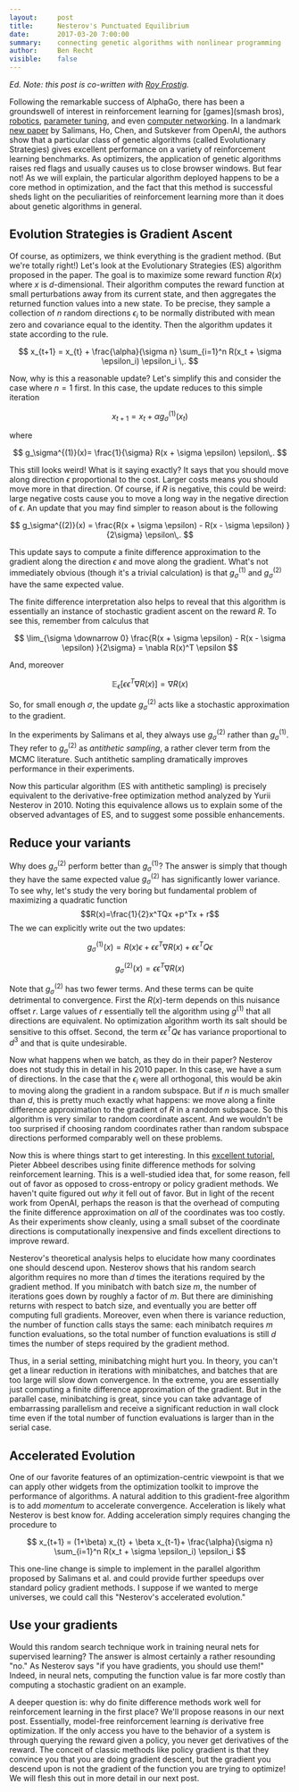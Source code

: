 ```yaml
---
layout:     post
title:      Nesterov's Punctuated Equilibrium
date:       2017-03-20 7:00:00
summary:    connecting genetic algorithms with nonlinear programming
author:     Ben Recht
visible:    false
---
```


*Ed. Note: this post is co-written with [Roy Frostig](https://cs.stanford.edu/~rfrostig/).*

Following the remarkable success of AlphaGo, there has been a groundswell of interest in reinforcement learning for [games](smash bros), [robotics](grasping), [parameter tuning](quoc), and even [computer networking](msr). In a landmark [new paper](arxiv.org/abs/1703.03864) by Salimans,  Ho, Chen, and Sutskever from OpenAI, the authors show that a particular class of genetic algorithms (called Evolutionary Strategies) gives excellent performance on a variety of reinforcement learning benchmarks. As optimizers, the application of genetic algorithms raises red flags and usually causes us to close browser windows.  But fear not!  As we will explain, the particular algorithm deployed happens to be a core method in optimization, and the fact that this method is successful sheds light on the peculiarities of reinforcement learning more than it does about genetic algorithms in general.  

## Evolution Strategies is Gradient Ascent

Of course, as optimizers, we think everything is the gradient method.  (But we're totally right!)  Let's look at the Evolutionary Strategies (ES) algorithm proposed in the paper.   The goal is to maximize some reward function $R(x)$ where $x$ is $d$-dimensional.  Their algorithm computes the reward function at small perturbations away from its current state, and then aggregates the returned function values into a new state.  To be precise, they sample a collection of $n$ random directions $\epsilon_i$ to be normally distributed with mean zero and covariance equal to the identity. Then the algorithm updates it state according to the rule.

$$
	x_{t+1} = x_{t} + \frac{\alpha}{\sigma n} \sum_{i=1}^n R(x_t + \sigma \epsilon_i) \epsilon_i \,.
$$

Now, why is this a reasonable update? Let's simplify this and consider the case where $n=1$ first.  In this case, the update reduces to this simple iteration

$$
	x_{t+1} = x_{t} + \alpha g_\sigma^{(1)}(x_t)
$$

where

$$
	g_\sigma^{(1)}(x)=  \frac{1}{\sigma} R(x + \sigma \epsilon) \epsilon\,.
$$

This still looks weird!  What is it saying exactly?  It says that you should move along direction $\epsilon$ proportional to the cost.  Larger costs means you should move more in that direction.  Of course, if $R$ is negative, this could be weird: large negative costs cause you to move a long way in the negative direction of $\epsilon$.   An update that you may find simpler to reason about is the following

$$
	g_\sigma^{(2)}(x) = \frac{R(x + \sigma \epsilon) - R(x - \sigma \epsilon) }{2\sigma} \epsilon\,.
$$

This update says to compute a finite difference approximation to the gradient along the direction $\epsilon$ and move along the gradient.  What's not immediately obvious (though it's a trivial calculation) is that $g_\sigma^{(1)}$ and $g_\sigma^{(2)}$ have the same expected value.

The finite difference interpretation also helps to reveal that this algorithm is essentially an instance of stochastic gradient ascent on the reward $R$.  To see this, remember from calculus that

$$
	\lim_{\sigma \downarrow 0}  \frac{R(x + \sigma \epsilon) - R(x - \sigma \epsilon) }{2\sigma}  = \nabla R(x)^T \epsilon
$$

And, moreover

$$
	\mathbb{E}_\epsilon\left[\epsilon\epsilon^T \nabla R(x)\right] = \nabla R(x)
$$

So, for small enough $\sigma$, the update $g^{(2)}_\sigma$ acts like a stochastic approximation to the gradient.

In the experiments by Salimans et al, they always use $g^{(2)}_\sigma$ rather than $g^{(1)}_\sigma$.  They refer to $g_\sigma^{(2)}$ as *antithetic sampling*, a rather clever term from the MCMC literature.  Such antithetic sampling dramatically improves performance in their experiments.

Now this particular algorithm (ES with antithetic sampling) is precisely equivalent to the derivative-free optimization method analyzed by Yurii Nesterov in 2010.  Noting this equivalence allows us to explain some of the observed advantages of ES, and to suggest some possible enhancements.

## Reduce your variants

Why does $g_\sigma^{(2)}$ perform better than $g_\sigma^{(1)}$?  The answer is simply that though they have the same expected value $g_\sigma^{(2)}$ has significantly lower variance.  To see why, let's study the very boring but fundamental problem of maximizing a quadratic function
$$R(x)=\frac{1}{2}x^TQx +p^Tx + r$$
The we can explicitly write out the two updates:

$$
 	g_\sigma^{(1)}(x)=  R(x) \epsilon+ \epsilon\epsilon^T\nabla R(x)  +   \epsilon \epsilon^T Q\epsilon
$$

$$
	g_\sigma^{(2)}(x)=    \epsilon\epsilon^T \nabla R(x)
$$

Note that $g_\sigma^{(2)}$ has two fewer terms.  And these terms can be quite detrimental to convergence.  First the $R(x)$-term depends on this nuisance offset $r$. Large values of $r$ essentially tell the algorithm using $g^{(1)}$ that all directions are equivalent.  No optimization algorithm worth its salt should be sensitive to this offset.  Second, the term $\epsilon \epsilon^T Q\epsilon$ has variance proportional to $d^3$ and that is quite undesirable.

Now what happens when we batch, as they do in their paper?  Nesterov does not study this in detail in his 2010 paper. In this case, we have a sum of directions.  In the case that the $\epsilon_i$ were all orthogonal, this would be akin to moving along the gradient in a random subspace.  But if $n$ is much smaller than $d$, this is pretty much exactly what happens: we move along a finite difference approximation to the gradient of $R$ in a random subspace.  So this algorithm is very similar to random coordinate ascent.  And we wouldn't be too surprised if choosing random coordinates rather than random subspace directions performed comparably well on these problems.

Now this is where things start to get interesting.  In this [excellent tutorial](http://videolectures.net/deeplearning2016_abbeel_deep_reinforcement/?q=abbeel), Pieter Abbeel describes using finite difference methods for solving reinforcement learning.  This is a well-studied idea that, for some reason, fell out of favor as opposed to cross-entropy or policy gradient methods.  We haven't quite figured out *why* it fell out of favor.  But in light of the recent work from OpenAI, perhaps the reason is that the overhead of computing the finite difference approximation on *all* of the coordinates was too costly.  As their experiments show cleanly, using a small subset of the coordinate directions is computationally inexpensive and finds excellent directions to improve reward.

Nesterov's theoretical analysis helps to elucidate how many coordinates one should descend upon.  Nesterov shows that his random search algorithm requires no more than $d$ times the iterations required by the gradient method.  If you minibatch with batch size $m$, the number of iterations goes down by roughly a factor of $m$.  But there are diminishing returns with respect to batch size, and eventually you are better off computing full gradients.  Moreover, even when there is variance reduction, the number of function calls stays the same: each minibatch requires $m$ function evaluations, so the total number of function evaluations is still $d$ times the number of steps required by the gradient method.

Thus, in a serial setting, minibatching might hurt you.  In theory, you can't get a linear reduction in iterations with minibatches, and batches that are too large will slow down convergence.  In the extreme, you are essentially just computing a finite difference approximation of the gradient.  But in the parallel case, minibatching is great, since you can take advantage of embarrassing parallelism and receive a significant reduction in wall clock time even if the total number of function evaluations is larger than in the serial case.

## Accelerated Evolution

One of our favorite features of an optimization-centric viewpoint is that we can apply other widgets from the optimization toolkit to improve the performance of algorithms.  A natural addition to this gradient-free algorithm is to add *momentum* to accelerate convergence.  Acceleration is likely what Nesterov is best know for.  Adding acceleration simply requires changing the procedure to

$$
	x_{t+1} = (1+\beta) x_{t} + \beta x_{t-1}+   \frac{\alpha}{\sigma n} \sum_{i=1}^n R(x_t + \sigma \epsilon_i) \epsilon_i
$$

This one-line change is simple to implement in the parallel algorithm proposed by Salimans et al. and could provide further speedups over standard policy gradient methods. I suppose if we wanted to merge universes, we could call this "Nesterov's accelerated evolution."

## Use your gradients

Would this random search technique work in training neural nets for supervised learning?  The answer is almost certainly a rather resounding "no."  As Nesterov says "if you have gradients, you should use them!"  Indeed, in neural nets, computing the function value is far more costly than computing a stochastic gradient on an example.

A deeper question is: why do finite difference methods work well for reinforcement learning in the first place? We'll propose reasons in our next post.  Essentially, model-free reinforcement learning *is* derivative free optimization.  If the only access you have to the behavior of a system is through querying the reward given a policy, you never get derivatives of the reward.  The conceit of classic methods like policy gradient is that they convince you that you are doing gradient descent, but the gradient you descend upon is not the gradient of the function you are trying to optimize!  We will flesh this out in more detail in our next post.
